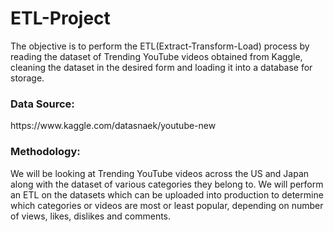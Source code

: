 # ETL-Project
The objective is to perform the ETL(Extract-Transform-Load) process by reading the dataset of Trending YouTube videos obtained from Kaggle, cleaning the dataset in the desired form and loading it into a database for storage.

<h3>Data Source:</h3>
https://www.kaggle.com/datasnaek/youtube-new

<h3>Methodology:</h3>
We will be looking at Trending YouTube videos across the US and Japan along with the dataset of various categories they belong to. We will perform an ETL on the datasets which can be uploaded into production to determine which categories or videos are most or least popular, depending on number of views, likes, dislikes and comments. 
